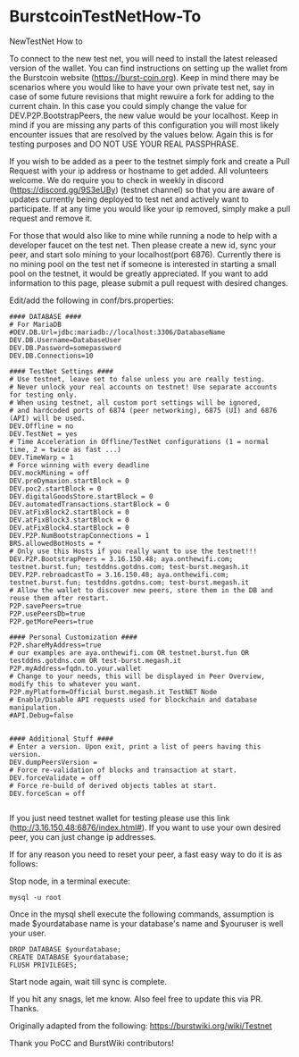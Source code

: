 # BurstcoinTestNetHow-To
NewTestNet How to

To connect to the new test net, you will need to install the latest released version of the wallet. You can find instructions on setting up the wallet from the Burstcoin website (https://burst-coin.org). Keep in mind there may be scenarios where you would like to have your own private test net, say in case of some future revisions that might rewuire a fork for adding to the current chain. In this case you could simply change the value for DEV.P2P.BootstrapPeers, the new value would be your localhost. Keep in mind if you are missing any parts of this configuration you will most likely encounter issues that are resolved by the values below. Again this is for testing purposes and DO NOT USE YOUR REAL PASSPHRASE. 

If you wish to be added as a peer to the testnet simply fork and create a Pull Request with your ip address or hostname to get added. All volunteers welcome. We do require you to check in weekly in discord (https://discord.gg/9S3eUBy) (testnet channel) so that you are aware of updates currently being deployed to test net and actively want to participate. If at any time you would like your ip removed, simply make a pull request and remove it. 

For those that would also like to mine while running a node to help with a developer faucet on the test net. Then please create a new id, sync your peer, and start solo mining to your localhost(port 6876). Currently there is no mining pool on the test net if someone is interested in starting a small pool on the testnet, it would be greatly appreciated. If you want to add information to this page, please submit a pull request with desired changes. 


Edit/add the following in conf/brs.properties: 
````
#### DATABASE ####
# For MariaDB
#DEV.DB.Url=jdbc:mariadb://localhost:3306/DatabaseName
DEV.DB.Username=DatabaseUser
DEV.DB.Password=somepassword
DEV.DB.Connections=10

#### TestNet Settings ####
# Use testnet, leave set to false unless you are really testing.
# Never unlock your real accounts on testnet! Use separate accounts for testing only.
# When using testnet, all custom port settings will be ignored,
# and hardcoded ports of 6874 (peer networking), 6875 (UI) and 6876 (API) will be used.
DEV.Offline = no
DEV.TestNet = yes
# Time Acceleration in Offline/TestNet configurations (1 = normal time, 2 = twice as fast ...)
DEV.TimeWarp = 1
# Force winning with every deadline
DEV.mockMining = off
DEV.preDymaxion.startBlock = 0
DEV.poc2.startBlock = 0
DEV.digitalGoodsStore.startBlock = 0
DEV.automatedTransactions.startBlock = 0
DEV.atFixBlock2.startBlock = 0
DEV.atFixBlock3.startBlock = 0
DEV.atFixBlock4.startBlock = 0
DEV.P2P.NumBootstrapConnections = 1
BRS.allowedBotHosts = *
# Only use this Hosts if you really want to use the testnet!!!
DEV.P2P.BootstrapPeers = 3.16.150.48; aya.onthewifi.com; testnet.burst.fun; testddns.gotdns.com; test-burst.megash.it
DEV.P2P.rebroadcastTo = 3.16.150.48; aya.onthewifi.com; testnet.burst.fun; testddns.gotdns.com; test-burst.megash.it
# Allow the wallet to discover new peers, store them in the DB and reuse them after restart.
P2P.savePeers=true
P2P.usePeersDb=true
P2P.getMorePeers=true

#### Personal Customization #### 
P2P.shareMyAddress=true
# our examples are aya.onthewifi.com OR testnet.burst.fun OR testddns.gotdns.com OR test-burst.megash.it
P2P.myAddress=fqdn.to.your.wallet
# Change to your needs, this will be displayed in Peer Overview, modify this to whatever you want.
P2P.myPlatform=Official burst.megash.it TestNET Node
# Enable/Disable API requests used for blockchain and database manipulation.
#API.Debug=false


#### Additional Stuff ####
# Enter a version. Upon exit, print a list of peers having this version.
DEV.dumpPeersVersion =
# Force re-validation of blocks and transaction at start.
DEV.forceValidate = off
# Force re-build of derived objects tables at start.
DEV.forceScan = off


````

If you just need testnet wallet for testing please use this link (http://3.16.150.48:6876/index.html#). If you want to use your own desired peer, you can just change ip addresses. 


If for any reason you need to reset your peer, a fast easy way to do it is as follows:

Stop node, in a terminal execute:
````
mysql -u root
````
Once in the mysql shell execute the following commands, assumption is made $yourdatabase name is your database's name and $youruser is well your user.
````
DROP DATABASE $yourdatabase;
CREATE DATABASE $yourdatabase;
FLUSH PRIVILEGES;
````
Start node again, wait till sync is complete. 

If you hit any snags, let me know. Also feel free to update this via PR. Thanks.

Originally adapted from the following: https://burstwiki.org/wiki/Testnet

Thank you PoCC and BurstWiki contributors!
